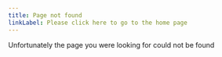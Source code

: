 ```yaml
---
title: Page not found
linkLabel: Please click here to go to the home page
---
```


Unfortunately the page you were looking for could not be found
